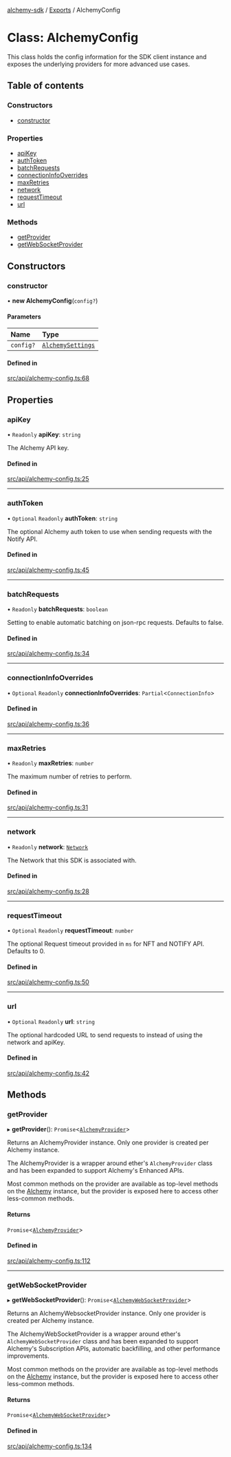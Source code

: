 [alchemy-sdk](../README.md) / [Exports](../modules.md) / AlchemyConfig

# Class: AlchemyConfig

This class holds the config information for the SDK client instance and
exposes the underlying providers for more advanced use cases.

## Table of contents

### Constructors

- [constructor](AlchemyConfig.md#constructor)

### Properties

- [apiKey](AlchemyConfig.md#apikey)
- [authToken](AlchemyConfig.md#authtoken)
- [batchRequests](AlchemyConfig.md#batchrequests)
- [connectionInfoOverrides](AlchemyConfig.md#connectioninfooverrides)
- [maxRetries](AlchemyConfig.md#maxretries)
- [network](AlchemyConfig.md#network)
- [requestTimeout](AlchemyConfig.md#requesttimeout)
- [url](AlchemyConfig.md#url)

### Methods

- [getProvider](AlchemyConfig.md#getprovider)
- [getWebSocketProvider](AlchemyConfig.md#getwebsocketprovider)

## Constructors

### constructor

• **new AlchemyConfig**(`config?`)

#### Parameters

| Name | Type |
| :------ | :------ |
| `config?` | [`AlchemySettings`](../interfaces/AlchemySettings.md) |

#### Defined in

[src/api/alchemy-config.ts:68](https://github.com/alchemyplatform/alchemy-sdk-js/blob/4e3af22/src/api/alchemy-config.ts#L68)

## Properties

### apiKey

• `Readonly` **apiKey**: `string`

The Alchemy API key.

#### Defined in

[src/api/alchemy-config.ts:25](https://github.com/alchemyplatform/alchemy-sdk-js/blob/4e3af22/src/api/alchemy-config.ts#L25)

___

### authToken

• `Optional` `Readonly` **authToken**: `string`

The optional Alchemy auth token to use when sending requests with the Notify API.

#### Defined in

[src/api/alchemy-config.ts:45](https://github.com/alchemyplatform/alchemy-sdk-js/blob/4e3af22/src/api/alchemy-config.ts#L45)

___

### batchRequests

• `Readonly` **batchRequests**: `boolean`

Setting to enable automatic batching on json-rpc requests. Defaults to false.

#### Defined in

[src/api/alchemy-config.ts:34](https://github.com/alchemyplatform/alchemy-sdk-js/blob/4e3af22/src/api/alchemy-config.ts#L34)

___

### connectionInfoOverrides

• `Optional` `Readonly` **connectionInfoOverrides**: `Partial`<`ConnectionInfo`\>

#### Defined in

[src/api/alchemy-config.ts:36](https://github.com/alchemyplatform/alchemy-sdk-js/blob/4e3af22/src/api/alchemy-config.ts#L36)

___

### maxRetries

• `Readonly` **maxRetries**: `number`

The maximum number of retries to perform.

#### Defined in

[src/api/alchemy-config.ts:31](https://github.com/alchemyplatform/alchemy-sdk-js/blob/4e3af22/src/api/alchemy-config.ts#L31)

___

### network

• `Readonly` **network**: [`Network`](../enums/Network.md)

The Network that this SDK is associated with.

#### Defined in

[src/api/alchemy-config.ts:28](https://github.com/alchemyplatform/alchemy-sdk-js/blob/4e3af22/src/api/alchemy-config.ts#L28)

___

### requestTimeout

• `Optional` `Readonly` **requestTimeout**: `number`

The optional Request timeout provided in `ms` for NFT and NOTIFY API. Defaults to 0.

#### Defined in

[src/api/alchemy-config.ts:50](https://github.com/alchemyplatform/alchemy-sdk-js/blob/4e3af22/src/api/alchemy-config.ts#L50)

___

### url

• `Optional` `Readonly` **url**: `string`

The optional hardcoded URL to send requests to instead of using the network
and apiKey.

#### Defined in

[src/api/alchemy-config.ts:42](https://github.com/alchemyplatform/alchemy-sdk-js/blob/4e3af22/src/api/alchemy-config.ts#L42)

## Methods

### getProvider

▸ **getProvider**(): `Promise`<[`AlchemyProvider`](AlchemyProvider.md)\>

Returns an AlchemyProvider instance. Only one provider is created per
Alchemy instance.

The AlchemyProvider is a wrapper around ether's `AlchemyProvider` class and
has been expanded to support Alchemy's Enhanced APIs.

Most common methods on the provider are available as top-level methods on
the [Alchemy](Alchemy.md) instance, but the provider is exposed here to access
other less-common methods.

#### Returns

`Promise`<[`AlchemyProvider`](AlchemyProvider.md)\>

#### Defined in

[src/api/alchemy-config.ts:112](https://github.com/alchemyplatform/alchemy-sdk-js/blob/4e3af22/src/api/alchemy-config.ts#L112)

___

### getWebSocketProvider

▸ **getWebSocketProvider**(): `Promise`<[`AlchemyWebSocketProvider`](AlchemyWebSocketProvider.md)\>

Returns an AlchemyWebsocketProvider instance. Only one provider is created
per Alchemy instance.

The AlchemyWebSocketProvider is a wrapper around ether's
`AlchemyWebSocketProvider` class and has been expanded to support Alchemy's
Subscription APIs, automatic backfilling, and other performance improvements.

Most common methods on the provider are available as top-level methods on
the [Alchemy](Alchemy.md) instance, but the provider is exposed here to access
other less-common methods.

#### Returns

`Promise`<[`AlchemyWebSocketProvider`](AlchemyWebSocketProvider.md)\>

#### Defined in

[src/api/alchemy-config.ts:134](https://github.com/alchemyplatform/alchemy-sdk-js/blob/4e3af22/src/api/alchemy-config.ts#L134)
